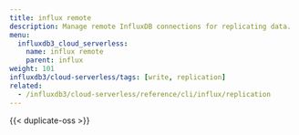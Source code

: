 ```yaml
---
title: influx remote
description: Manage remote InfluxDB connections for replicating data.
menu:
  influxdb3_cloud_serverless:
    name: influx remote
    parent: influx
weight: 101
influxdb3/cloud-serverless/tags: [write, replication]
related:
  - /influxdb3/cloud-serverless/reference/cli/influx/replication
---
```


{{< duplicate-oss >}}
